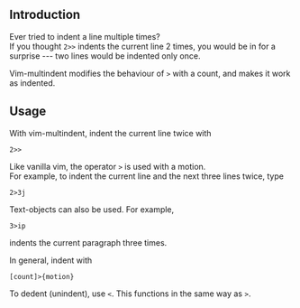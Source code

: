 ## Introduction

Ever tried to indent a line multiple times?   
If you thought `2>>` indents the current line 2 times, you would be in for a surprise
--- two lines would be indented only once.  

Vim-multindent modifies the behaviour of `>` with a count, and makes it work as 
		indented.

## Usage

With vim-multindent, indent the current line twice with 

```
2>>  
```

Like vanilla vim, the operator `>` is used with a motion.   
For example, to indent the current line and the next three lines twice, type 

```
2>3j
```

Text-objects can also be used. For example, 

```
3>ip
```

indents the current paragraph three times.

In general, indent with

```
[count]>{motion}
```

To dedent (unindent), use `<`. This functions in the same way as `>`.
